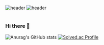 ![header](https://capsule-render.vercel.app/api?type=cylinder&color=FFDEAD&height=50&section=header)
![header](https://capsule-render.vercel.app/api?type=venom&color=FFDEAD&height=200&section=header&text=hyejin%20world!)
#
### Hi there 👋

<!--
**gpwls2/gpwls2** is a ✨ _special_ ✨ repository because its `README.md` (this file) appears on your GitHub profile.

Here are some ideas to get you started:

- 🔭 I’m currently working on ...
- 🌱 I’m currently learning ...
- 👯 I’m looking to collaborate on ...
- 🤔 I’m looking for help with ...
- 💬 Ask me about ...
- 📫 How to reach me: ...
- 😄 Pronouns: ...
- ⚡ Fun fact: ...
-->

![Anurag's GitHub stats](https://github-readme-stats.vercel.app/api?username=gpwls2&show_icons=true&theme=dark)
[![Solved.ac Profile](http://mazassumnida.wtf/api/generate_badge?boj=gpwls2)](https://solved.ac/gpwls2)<br/>

